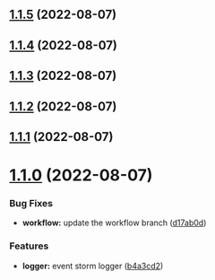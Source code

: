 ## [1.1.5](https://github.com/event-storm/event-storm-logger/compare/v1.1.4...v1.1.5) (2022-08-07)



## [1.1.4](https://github.com/event-storm/event-storm-logger/compare/v1.1.3...v1.1.4) (2022-08-07)



## [1.1.3](https://github.com/event-storm/event-storm-logger/compare/v1.1.2...v1.1.3) (2022-08-07)



## [1.1.2](https://github.com/event-storm/event-storm-logger/compare/v1.1.1...v1.1.2) (2022-08-07)



## [1.1.1](https://github.com/event-storm/event-storm-logger/compare/v1.1.0...v1.1.1) (2022-08-07)



# [1.1.0](https://github.com/event-storm/event-storm-logger/compare/b4a3cd2f457c0b549d31cf4b5cf26f95d8db9788...v1.1.0) (2022-08-07)


### Bug Fixes

* **workflow:** update the workflow branch ([d17ab0d](https://github.com/event-storm/event-storm-logger/commit/d17ab0dd05bf05efe6d62a3cb1e5383fc7bacbf0))


### Features

* **logger:** event storm logger ([b4a3cd2](https://github.com/event-storm/event-storm-logger/commit/b4a3cd2f457c0b549d31cf4b5cf26f95d8db9788))




